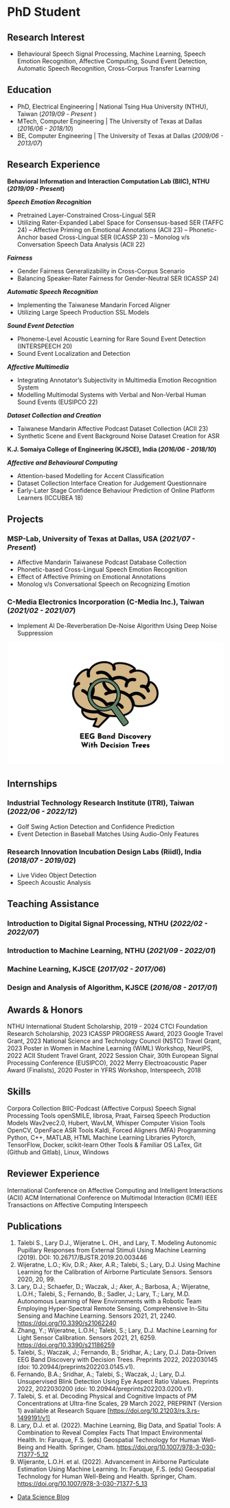 # PhD Student

## Research Interest 
- Behavioural Speech Signal Processing, Machine Learning, Speech Emotion Recognition, Affective Computing, Sound Event Detection, Automatic Speech Recognition, Cross-Corpus Transfer Learning


## Education
- PhD, Electrical Engineering  |  National Tsing Hua University (NTHU), Taiwan (_2019/09_ - _Present_ )								       		
- MTech, Computer Engineering | The University of Texas at Dallas (_2016/06 - 2018/10_)	 			        		
- BE, Computer Engineering | The University of Texas at Dallas (_2009/06 - 2013/07_)

## Research Experience
**Behavioral Information and Interaction Computation Lab (BIIC), NTHU (_2019/09 - Present_)**

***Speech Emotion Recognition***
- Pretrained Layer-Constrained Cross-Lingual SER
- Utilizing Rater-Expanded Label Space for Consensus-based SER (TAFFC 24)
– Affective Priming on Emotional Annotations (ACII 23)
– Phonetic-Anchor based Cross-Lingual SER (ICASSP 23)
– Monolog v/s Conversation Speech Data Analysis (ACII 22)

***Fairness***
- Gender Fairness Generalizability in Cross-Corpus Scenario
- Balancing Speaker-Rater Fairness for Gender-Neutral SER (ICASSP 24)

***Automatic Speech Recognition***
- Implementing the Taiwanese Mandarin Forced Aligner
- Utilizing Large Speech Production SSL Models

***Sound Event Detection***
- Phoneme-Level Acoustic Learning for Rare Sound Event Detection (INTERSPEECH 20)
- Sound Event Localization and Detection

***Affective Multimedia***
- Integrating Annotator’s Subjectivity in Multimedia Emotion Recognition System
- Modelling Multimodal Systems with Verbal and Non-Verbal Human Sound Events (EUSIPCO 22)

***Dataset Collection and Creation***
- Taiwanese Mandarin Affective Podcast Dataset Collection (ACII 23)
- Synthetic Scene and Event Background Noise Dataset Creation for ASR

**K.J. Somaiya College of Engineering (KJSCE), India (_2016/06 - 2018/10_)**

***Affective and Behavioural Computing***
- Attention-based Modelling for Accent Classification
- Dataset Collection Interface Creation for Judgement Questionnaire
- Early-Later Stage Confidence Behaviour Prediction of Online Platform Learners (ICCUBEA 18)


## Projects
### MSP-Lab, University of Texas at Dallas, USA (_2021/07 - Present_)

- Affective Mandarin Taiwanese Podcast Database Collection
- Phonetic-based Cross-Lingual Speech Emotion Recognition
- Effect of Affective Priming on Emotional Annotations
- Monolog v/s Conversational Speech on Recognizing Emotion

### C-Media Electronics Incorporation (C-Media Inc.), Taiwan (_2021/02 - 2021/07_)
- Implement AI De-Reverberation De-Noise Algorithm Using Deep Noise Suppression

![EEG Band Discovery](/assets/img/eeg_band_discovery.jpeg)

## Internships
### Industrial Technology Research Institute (ITRI), Taiwan (_2022/06 - 2022/12_)

- Golf Swing Action Detection and Confidence Prediction
- Event Detection in Baseball Matches Using Audio-Only Features

### Research Innovation Incubation Design Labs (Riidl), India (_2018/07 - 2019/02_)
- Live Video Object Detection
- Speech Acoustic Analysis

## Teaching Assistance
### Introduction to Digital Signal Processing, NTHU (_2022/02 - 2022/07_)

### Introduction to Machine Learning, NTHU (_2021/09 - 2022/01_)

### Machine Learning, KJSCE (_2017/02 - 2017/06_)

### Design and Analysis of Algorithm, KJSCE (_2016/08 - 2017/01_)

## Awards & Honors

NTHU International Student Scholarship, 2019 - 2024
CTCI Foundation Research Scholarship, 2023
ICASSP PROGRESS Award, 2023
Google Travel Grant, 2023
National Science and Technology Council (NSTC) Travel Grant, 2023
Poster in Women in Machine Learning (WiML) Workshop, NeurIPS, 2022
ACII Student Travel Grant, 2022
Session Chair, 30th European Signal Processing Conference (EUSIPCO), 2022
Merry Electroacoustic Paper Award (Finalists), 2020
Poster in YFRS Workshop, Interspeech, 2018

## Skills

Corpora Collection BIIC-Podcast (Affective Corpus)
Speech Signal Processing Tools openSMILE, librosa, Praat, Fairseq
Speech Production Models Wav2vec2.0, Hubert, WavLM, Whisper
Computer Vision Tools OpenCV, OpenFace
ASR Tools Kaldi, Forced Aligners (MFA)
Programming Python, C++, MATLAB, HTML
Machine Learning Libraries Pytorch, TensorFlow, Docker, scikit-learn
Other Tools & Familiar OS LaTex, Git (Github and Gitlab), Linux, Windows

## Reviewer Experience
International Conference on Affective Computing and Intelligent Interactions (ACII)
ACM International Conference on Multimodal Interaction (ICMI)
IEEE Transactions on Affective Computing
Interspeech


## Publications
1. Talebi S., Lary D.J., Wijeratne L. OH., and Lary, T. Modeling Autonomic Pupillary Responses from External Stimuli Using Machine Learning (2019). DOI: 10.26717/BJSTR.2019.20.003446
2. Wijeratne, L.O.; Kiv, D.R.; Aker, A.R.; Talebi, S.; Lary, D.J. Using Machine Learning for the Calibration of Airborne Particulate Sensors. Sensors 2020, 20, 99.
3. Lary, D.J.; Schaefer, D.; Waczak, J.; Aker, A.; Barbosa, A.; Wijeratne, L.O.H.; Talebi, S.; Fernando, B.; Sadler, J.; Lary, T.; Lary, M.D. Autonomous Learning of New Environments with a Robotic Team Employing Hyper-Spectral Remote Sensing, Comprehensive In-Situ Sensing and Machine Learning. Sensors 2021, 21, 2240. https://doi.org/10.3390/s21062240
4. Zhang, Y.; Wijeratne, L.O.H.; Talebi, S.; Lary, D.J. Machine Learning for Light Sensor Calibration. Sensors 2021, 21, 6259. https://doi.org/10.3390/s21186259
5. Talebi, S.; Waczak, J.; Fernando, B.; Sridhar, A.; Lary, D.J. Data-Driven EEG Band Discovery with Decision Trees. Preprints 2022, 2022030145 (doi: 10.20944/preprints202203.0145.v1).
6. Fernando, B.A.; Sridhar, A.; Talebi, S.; Waczak, J.; Lary, D.J. Unsupervised Blink Detection Using Eye Aspect Ratio Values. Preprints 2022, 2022030200 (doi: 10.20944/preprints202203.0200.v1).
7. Talebi, S. et al. Decoding Physical and Cognitive Impacts of PM Concentrations at Ultra-fine Scales, 29 March 2022, PREPRINT (Version 1) available at Research Square [https://doi.org/10.21203/rs.3.rs-1499191/v1]
8. Lary, D.J. et al. (2022). Machine Learning, Big Data, and Spatial Tools: A Combination to Reveal Complex Facts That Impact Environmental Health. In: Faruque, F.S. (eds) Geospatial Technology for Human Well-Being and Health. Springer, Cham. https://doi.org/10.1007/978-3-030-71377-5_12
9. Wijerante, L.O.H. et al. (2022). Advancement in Airborne Particulate Estimation Using Machine Learning. In: Faruque, F.S. (eds) Geospatial Technology for Human Well-Being and Health. Springer, Cham. https://doi.org/10.1007/978-3-030-71377-5_13

- [Data Science Blog](https://medium.com/@shawhin)
